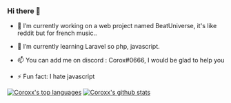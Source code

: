 ### Hi there 👋


- 🔭 I’m currently working on a web project named BeatUniverse, it's like reddit but for french music..

- 🌱 I’m currently learning Laravel so php, javascript.

- 📫 You can add me on discord : Corox#0666, I would be glad to help you

- ⚡ Fun fact: I hate javascript

[![Coroxx's top languages](https://github-readme-stats.vercel.app/api/top-langs/?username=Coroxx&theme=nightowl)](https://github.com/anuraghazra/github-readme-stats) [![Coroxx's github stats](https://github-readme-stats.vercel.app/api?username=Coroxx&theme=nightowl)](https://github.com/anuraghazra/github-readme-stats)
